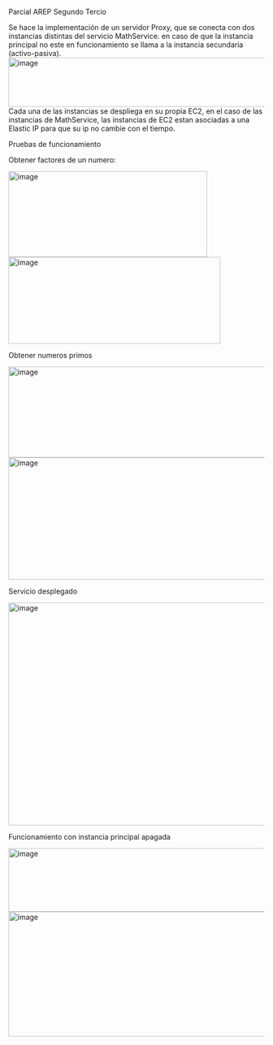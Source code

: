 Parcial AREP Segundo Tercio

Se hace la implementación de un servidor Proxy, que se conecta con dos instancias 
distintas del servicio MathService. en caso de que la instancia principal no este en 
funcionamiento se llama a la instancia secundaria (activo-pasiva).
<img width="1628" height="97" alt="image" src="https://github.com/user-attachments/assets/95c52d76-48ce-47d0-b067-a7fde3efc72b" />
Cada una de las instancias se despliega en su propia EC2, en el caso de las instancias de 
MathService, las instancias de EC2 estan asociadas a una Elastic IP para que su
ip no cambie con el tiempo.

Pruebas de funcionamiento

Obtener factores de un numero:

<img width="391" height="169" alt="image" src="https://github.com/user-attachments/assets/7519d181-351a-44c7-a5a3-5b91d87dccb4" />

<img width="417" height="171" alt="image" src="https://github.com/user-attachments/assets/349f5703-51c8-4461-b677-258aa7afabdd" />

Obtener numeros primos

<img width="832" height="179" alt="image" src="https://github.com/user-attachments/assets/9cb79246-49cb-4752-992b-fa80522ad77c" />

<img width="1162" height="241" alt="image" src="https://github.com/user-attachments/assets/3a9128c9-f03b-43c2-b9f4-44b995de9a55" />

Servicio desplegado

<img width="1122" height="439" alt="image" src="https://github.com/user-attachments/assets/f6189dde-1840-4fcc-8a57-8afe7923437b" />

Funcionamiento con instancia principal apagada

<img width="1636" height="125" alt="image" src="https://github.com/user-attachments/assets/c42c26c3-257b-4d90-8a17-ae3eeffe002e" />

<img width="527" height="246" alt="image" src="https://github.com/user-attachments/assets/e9f334ad-411d-4a6c-9e9e-73034d9ec2a8" />






